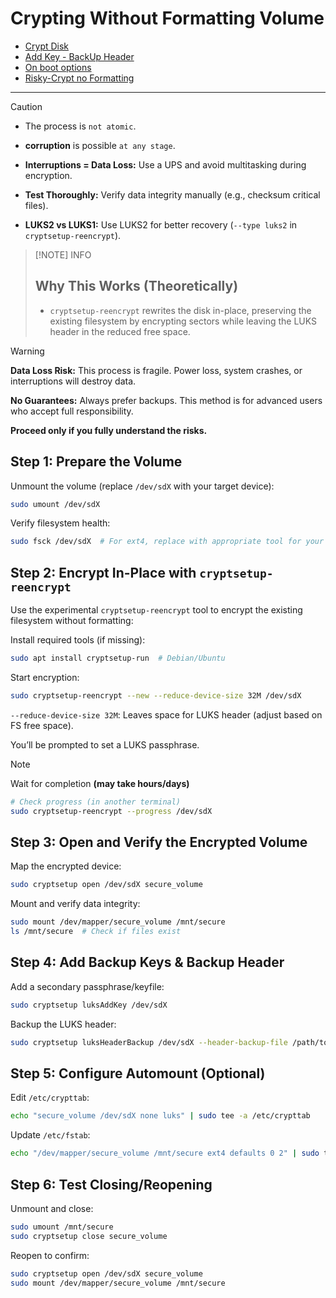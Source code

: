 
# Crypting Without Formatting Volume

- [Crypt Disk](1.encrypt_luks.md)
- [Add Key - BackUp Header](2.add_key_backup_header.md)
- [On boot options](3_automate_decrypt_on_boot.md)
- [Risky-Crypt no Formatting](4.no_formatting_encryption.md)
 ---



>[!CAUTION]
> - The process is `not atomic`.
> - **corruption** is possible `at any stage`.
> 
> - **Interruptions = Data Loss:** Use a UPS and avoid multitasking during encryption.
>- **Test Thoroughly:** Verify data integrity manually (e.g., checksum critical files).
>- **LUKS2 vs LUKS1:** Use LUKS2 for better recovery (`--type luks2` in `cryptsetup-reencrypt`).

>[!NOTE] INFO
> ## Why This Works (Theoretically)
> - `cryptsetup-reencrypt` rewrites the disk in-place, preserving the existing filesystem by encrypting sectors while leaving the LUKS header in the reduced free space. 

>[!WARNING]
>**Data Loss Risk:** This process is fragile. Power loss, system crashes, or interruptions will destroy data.
>
>**No Guarantees:** Always prefer backups. This method is for advanced users who accept full responsibility.
>
>**Proceed only if you fully understand the risks.**




## Step 1: Prepare the Volume
Unmount the volume (replace `/dev/sdX` with your target device):

```bash
sudo umount /dev/sdX
```

Verify filesystem health:

```bash
sudo fsck /dev/sdX  # For ext4, replace with appropriate tool for your FS
```

## Step 2: Encrypt In-Place with `cryptsetup-reencrypt`
Use the experimental `cryptsetup-reencrypt` tool to encrypt the existing filesystem without formatting:

Install required tools (if missing):

```bash
sudo apt install cryptsetup-run  # Debian/Ubuntu
```

Start encryption:

```bash
sudo cryptsetup-reencrypt --new --reduce-device-size 32M /dev/sdX
```

`--reduce-device-size 32M`: Leaves space for LUKS header (adjust based on FS free space).

You’ll be prompted to set a LUKS passphrase.
>[!NOTE]
>Wait for completion **(may take hours/days)**

```bash
# Check progress (in another terminal)
sudo cryptsetup-reencrypt --progress /dev/sdX
```

## Step 3: Open and Verify the Encrypted Volume
Map the encrypted device:

```bash
sudo cryptsetup open /dev/sdX secure_volume
```

Mount and verify data integrity:

```bash
sudo mount /dev/mapper/secure_volume /mnt/secure
ls /mnt/secure  # Check if files exist
```

## Step 4: Add Backup Keys & Backup Header
Add a secondary passphrase/keyfile:

```bash
sudo cryptsetup luksAddKey /dev/sdX
```

Backup the LUKS header:

```bash
sudo cryptsetup luksHeaderBackup /dev/sdX --header-backup-file /path/to/luks_header.bak
```

## Step 5: Configure Automount (Optional)
Edit `/etc/crypttab`:

```bash
echo "secure_volume /dev/sdX none luks" | sudo tee -a /etc/crypttab
```

Update `/etc/fstab`:

```bash
echo "/dev/mapper/secure_volume /mnt/secure ext4 defaults 0 2" | sudo tee -a /etc/fstab
```

## Step 6: Test Closing/Reopening
Unmount and close:

```bash
sudo umount /mnt/secure
sudo cryptsetup close secure_volume
```

Reopen to confirm:

```bash
sudo cryptsetup open /dev/sdX secure_volume
sudo mount /dev/mapper/secure_volume /mnt/secure
```


